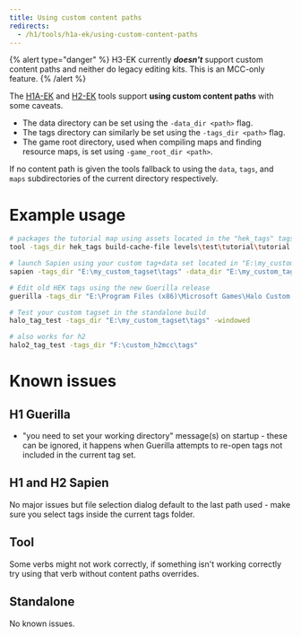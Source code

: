 ```yaml
---
title: Using custom content paths
redirects:
  - /h1/tools/h1a-ek/using-custom-content-paths
---
```

{% alert type="danger" %}
H3-EK currently ***doesn't*** support custom content paths and neither do legacy editing kits. This is an MCC-only feature.
{% /alert %}

The [H1A-EK](~) and [H2-EK](~) tools support **using custom content paths** with some caveats.

* The data directory can be set using the `-data_dir <path>` flag.
* The tags directory can similarly be set using the `-tags_dir <path>` flag.
* The game root directory, used when compiling maps and finding resource maps, is set using `-game_root_dir <path>`.

If no content path is given the tools fallback to using the `data`, `tags`, and `maps` subdirectories of the current directory respectively.

# Example usage

```sh
# packages the tutorial map using assets located in the "hek_tags" tags directory
tool -tags_dir hek_tags build-cache-file levels\test\tutorial\tutorial classic

# launch Sapien using your custom tag+data set located in "E:\my_custom_tagset\"
sapien -tags_dir "E:\my_custom_tagset\tags" -data_dir "E:\my_custom_tagset\data"

# Edit old HEK tags using the new Guerilla release
guerilla -tags_dir "E:\Program Files (x86)\Microsoft Games\Halo Custom Edition\tags"

# Test your custom tagset in the standalone build
halo_tag_test -tags_dir "E:\my_custom_tagset\tags" -windowed

# also works for h2
halo2_tag_test -tags_dir "F:\custom_h2mcc\tags"
```

# Known issues

## H1 Guerilla

- "you need to set your working directory" message(s) on startup - these can be ignored, it happens when Guerilla attempts to re-open tags not included in the current tag set.

## H1 and H2 Sapien

No major issues but file selection dialog default to the last path used - make sure you select tags inside the current tags folder.

## Tool

Some verbs might not work correctly, if something isn't working correctly try using that verb without content paths overrides.

## Standalone

No known issues.
